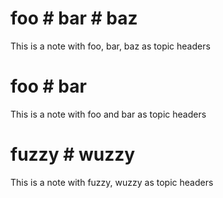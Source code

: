 # foo # bar # baz

This is a note with foo, bar, baz as topic headers

# foo # bar

This is a note with foo and bar as topic headers


# fuzzy # wuzzy

This is a note with fuzzy, wuzzy as topic headers
